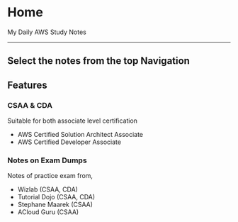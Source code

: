 # Home

My Daily AWS Study Notes

---

<div class="text-center">
  <h2>Select the notes from the top Navigation</h2> 
</div>

<div class="jumbotron">
<h2 class="display-4 text-center">Features</h2>

<div class="row">
  <div class="col-sm-6">
    <div class="card">
      <div class="card-body">
        <h3 class="card-title">CSAA & CDA</h3>
        <p class="card-text">
            Suitable for both associate level certification
            <ul>
                <li>AWS Certified Solution Architect Associate</li>
                <li>AWS Certified Developer Associate</li>
            </ul>
        </p>
      </div>
    </div>
  </div>
  <div class="col-sm-6">
    <div class="card">
      <div class="card-body">
        <h3 class="card-title">Notes on Exam Dumps</h3>
        <p class="card-text">
            Notes of practice exam from,
            <ul>
                <li>Wizlab (CSAA, CDA)</li>
                <li>Tutorial Dojo (CSAA, CDA)</li>
                <li>Stephane Maarek (CSAA)</li>
                <li>ACloud Guru (CSAA)</li>
            </ul>
        </p>
      </div>
    </div>
  </div>
</div>
